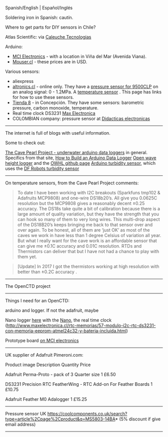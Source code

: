 
Spanish/English | Español/Inglés

Soldering iron in Spanish: cautín. 



Where to get parts for DIY sensors in Chile?

Atlas Scientific: via [Caleuche Tecnologias](http://www.caleuchetecnologias.cl/index.html)

Arduino: 
*	[MCI Electronics](www.mcielectronics.cl/) - with a location in Viña del Mar (Avenida Viana).
*	[Mouser.cl](mouser.cl) - these prices are in USD.

Various sensors:

*	aliexpress
*	[altronics.cl](https://altronics.cl) - online only. They have a [pressure sensor for 9500CLP](https://altronics.cl/instrumentacion-industrial/medicion-presion/sensor-presion-hk1100c) on an analog signal: 0 - 1.2MPa. A [temperature sensor](https://altronics.cl/sensor-sonda-temperatura-ds18b20) . This page has links for how to use these sensors.
*	[Tienda 8](tienda8.cl) - in Concepción. They have some sensors: barometric pressure, carbon monoxide, temperature.
*	Real time clock DS3231 [Max Electronica](http://www.maxelectronica.cl/45-rtc-memorias)
*	COLOMBIAN company: pressure sensor at [Didacticas electronicas](https://www.didacticaselectronicas.com/index.php/sensores/presion-atm/sensor-de-presión-ms5803-14ba-barómetro-7190-detail)

***

The internet is full of blogs with useful information. 

Some to check out: 

[The Cave Pearl Project - underwater arduino data loggers](https://thecavepearlproject.org) in general.
Specifics from that site, [How to Build an Arduino Data Logger](https://thecavepearlproject.org/how-to-build-an-arduino-data-logger/) 
[Open wave height logger](https://lukemiller.org/index.php/2014/08/open-wave-height-logger/) and the [OWHL github page](https://github.com/millerlp/OWHL)
[Arduino turbidity sensor](https://www.teachmemicro.com/arduino-turbidity-sensor/), which uses the [DF Robots turbidity sensor](https://www.dfrobot.com/wiki/index.php/Turbidity_sensor_SKU:_SEN0189)



***
On temperature sensors, from the Cave Pearl Project comments:

>To date I have been working with I2C breakouts (Sparkfuns tmp102 & Adafruits MCP9808) and one-wire DS18b20’s. All give you 0.0625C resolution but the MCP9808 gives a reasonably decent ±0.25 accuracy. The DS18s take quite a bit of calibration because there is a large amount of quality variation, but they have the strength that you can hook so many of them to very long wires. This multi-drop aspect of the DS18B20’s keeps bringing me back to that sensor over and over again. To be honest, all of them are ‘just OK’ as most of the caves we work in have less than 1 degree Celsius of variation all year. But what I really want for the cave work is an affordable sensor that can give me ±0.1C accuracy and 0.01C resolution. RTDs and Thermistors can deliver that but I have not had a chance to play with them yet.

>[Update] In 2017 I got the thermistors working at high resolution with better than ±0.2C accuracy .
***



The OpenCTD project



***


Things I need for an OpenCTD: 

arduino and logger. If not the adafruit, maybe 

Nano logger [here](http://www.maxelectronica.cl/shield-arduino/555-shield-arduino-nano-data-logging-con-rtc-ds1307-y-slot-micro-sd.html) with the [Nano](http://www.maxelectronica.cl/tarjetas-arduino/397-arduino-nano-atmega328-version-de-pines-sin-soldar.html), the real time clock (http://www.maxelectronica.cl/rtc-memorias/57-modulo-i2c-rtc-ds3231-con-memoria-eeprom-atmel24c32-y-bateria-incluida.html) 

Prototype board [on MCI electronics](https://www.mcielectronics.cl/en_US/shop/product/prototype-pcb-compatible-con-modulos-xbee-23409?search=prototype+pcb)



***
UK supplier of Adafruit
Pimeroni.com: 

Product image	Description	Quantity	Price

Adafruit Perma-Proto - pack of 3
Quarter size
1	£6.50

DS3231 Precision RTC FeatherWing - RTC Add-on For Feather Boards
1	£10.75

Adafruit Feather M0 Adalogger
1	£15.25

***

Pressure sensor UK https://coolcomponents.co.uk/search?type=article%2Cpage%2Cproduct&q=MS5803-14BA* (5% discount if give email address)

***


